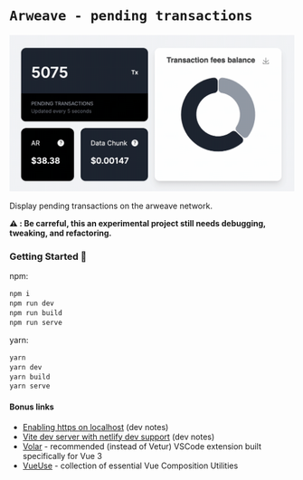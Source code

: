 # `Arweave - pending transactions`

![This is an image](assets/arweave-pending-demo.gif)

Display pending transactions on the arweave network.

__⚠️ : Be carreful, this an experimental project still needs debugging, tweaking, and refactoring.__

### Getting Started 🚀

npm:
```sh
npm i
npm run dev
npm run build
npm run serve
```

yarn:
```sh
yarn
yarn dev
yarn build
yarn serve
```

#### Bonus links
- [Enabling https on localhost](https://github.com/web2033/vite-vue3-tailwind-starter/discussions/112) (dev notes)
- [Vite dev server with netlify dev support](https://github.com/web2033/vite-vue3-tailwind-starter/discussions/113) (dev notes)
- [Volar](https://marketplace.visualstudio.com/items?itemName=johnsoncodehk.volar) - recommended (instead of Vetur) VSCode extension built specifically for Vue 3
- [VueUse](https://vueuse.org/functions.html) - collection of essential Vue Composition Utilities